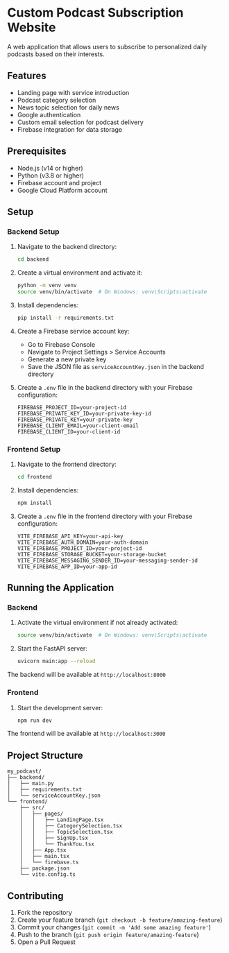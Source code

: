 # Custom Podcast Subscription Website

A web application that allows users to subscribe to personalized daily podcasts based on their interests.

## Features

- Landing page with service introduction
- Podcast category selection
- News topic selection for daily news
- Google authentication
- Custom email selection for podcast delivery
- Firebase integration for data storage

## Prerequisites

- Node.js (v14 or higher)
- Python (v3.8 or higher)
- Firebase account and project
- Google Cloud Platform account

## Setup

### Backend Setup

1. Navigate to the backend directory:
   ```bash
   cd backend
   ```

2. Create a virtual environment and activate it:
   ```bash
   python -m venv venv
   source venv/bin/activate  # On Windows: venv\Scripts\activate
   ```

3. Install dependencies:
   ```bash
   pip install -r requirements.txt
   ```

4. Create a Firebase service account key:
   - Go to Firebase Console
   - Navigate to Project Settings > Service Accounts
   - Generate a new private key
   - Save the JSON file as `serviceAccountKey.json` in the backend directory

5. Create a `.env` file in the backend directory with your Firebase configuration:
   ```
   FIREBASE_PROJECT_ID=your-project-id
   FIREBASE_PRIVATE_KEY_ID=your-private-key-id
   FIREBASE_PRIVATE_KEY=your-private-key
   FIREBASE_CLIENT_EMAIL=your-client-email
   FIREBASE_CLIENT_ID=your-client-id
   ```

### Frontend Setup

1. Navigate to the frontend directory:
   ```bash
   cd frontend
   ```

2. Install dependencies:
   ```bash
   npm install
   ```

3. Create a `.env` file in the frontend directory with your Firebase configuration:
   ```
   VITE_FIREBASE_API_KEY=your-api-key
   VITE_FIREBASE_AUTH_DOMAIN=your-auth-domain
   VITE_FIREBASE_PROJECT_ID=your-project-id
   VITE_FIREBASE_STORAGE_BUCKET=your-storage-bucket
   VITE_FIREBASE_MESSAGING_SENDER_ID=your-messaging-sender-id
   VITE_FIREBASE_APP_ID=your-app-id
   ```

## Running the Application

### Backend

1. Activate the virtual environment if not already activated:
   ```bash
   source venv/bin/activate  # On Windows: venv\Scripts\activate
   ```

2. Start the FastAPI server:
   ```bash
   uvicorn main:app --reload
   ```

The backend will be available at `http://localhost:8000`

### Frontend

1. Start the development server:
   ```bash
   npm run dev
   ```

The frontend will be available at `http://localhost:3000`

## Project Structure

```
my_podcast/
├── backend/
│   ├── main.py
│   ├── requirements.txt
│   └── serviceAccountKey.json
└── frontend/
    ├── src/
    │   ├── pages/
    │   │   ├── LandingPage.tsx
    │   │   ├── CategorySelection.tsx
    │   │   ├── TopicSelection.tsx
    │   │   ├── SignUp.tsx
    │   │   └── ThankYou.tsx
    │   ├── App.tsx
    │   ├── main.tsx
    │   └── firebase.ts
    ├── package.json
    └── vite.config.ts
```

## Contributing

1. Fork the repository
2. Create your feature branch (`git checkout -b feature/amazing-feature`)
3. Commit your changes (`git commit -m 'Add some amazing feature'`)
4. Push to the branch (`git push origin feature/amazing-feature`)
5. Open a Pull Request 